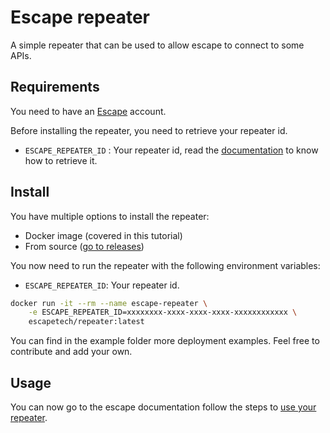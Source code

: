 # Escape repeater

A simple repeater that can be used to allow escape to connect to some APIs.

## Requirements

You need to have an [Escape](https://escape.tech) account.

Before installing the repeater, you need to retrieve your repeater id.

- `ESCAPE_REPEATER_ID` : Your repeater id, read the [documentation](https://docs.escape.tech/enterprise/repeater) to know how to retrieve it.

## Install

You have multiple options to install the repeater:

- Docker image (covered in this tutorial)
- From source ([go to releases](https://github.com/Escape-Technologies/repeater/releases/latest))

You now need to run the repeater with the following environment variables:

- `ESCAPE_REPEATER_ID`: Your repeater id.

```bash
docker run -it --rm --name escape-repeater \
    -e ESCAPE_REPEATER_ID=xxxxxxxx-xxxx-xxxx-xxxx-xxxxxxxxxxxx \
    escapetech/repeater:latest
```

You can find in the example folder more deployment examples.
Feel free to contribute and add your own.

## Usage

You can now go to the escape documentation follow the steps to [use your repeater](https://docs.escape.tech/enterprise/repeater).
